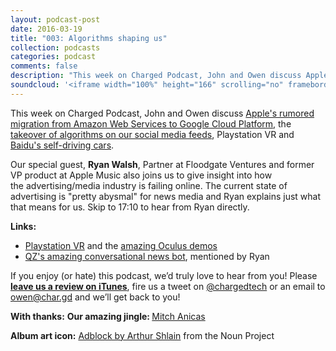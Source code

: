 ```yaml
---
layout: podcast-post
date: 2016-03-19
title: "003: Algorithms shaping us"
collection: podcasts
categories: podcast
comments: false
description: "This week on Charged Podcast, John and Owen discuss Apple's rumored migration from Amazon Web Services to Google Cloud Platform, the takeover of algorithms on our social media feeds, Playstation VR and Baidu's self-driving cars. Plus, our special guest Ryan Walsh, former VP of product at Apple Music joins us to talk about advertising technology and monetizing the web."
soundcloud: '<iframe width="100%" height="166" scrolling="no" frameborder="no" src="https://w.soundcloud.com/player/?url=https%3A//api.soundcloud.com/tracks/284554426&amp;color=ff5500&amp;auto_play=false&amp;hide_related=false&amp;show_comments=true&amp;show_user=true&amp;show_reposts=false"></iframe>'
---
```

This week on Charged Podcast, John and Owen discuss <a href="http://uk.businessinsider.com/google-nabs-apple-as-a-cloud-customer-2016-3?r=US&amp;IR=T">Apple's rumored migration from Amazon Web Services to Google Cloud Platform</a>, the <a href="http://www.nytimes.com/2016/03/16/technology/instagram-feed.html?_r=0">takeover of algorithms on our social media feeds</a>, Playstation VR and <a href="http://www.engadget.com/2016/03/17/baidu-us-self-driving-car-test/">Baidu's self-driving cars</a>.

Our special guest, <strong>Ryan Walsh</strong>, Partner at Floodgate Ventures and former VP product at Apple Music also joins us to give insight into how the advertising/media industry is failing online. The current state of advertising is "pretty abysmal" for news media and Ryan explains just what that means for us. Skip to 17:10 to hear from Ryan directly.

<strong>Links:</strong>
<ul>
  <li><a href="http://www.theverge.com/2016/3/18/11260998/sony-playstation-vr-launch-bundle-announcement-pricing">Playstation VR</a> and the <a href="http://www.wired.com/2016/03/eagle-flight-vr/">amazing Oculus demos</a></li>
  <li><a href="http://qz.com/613700/its-here-quartzs-first-news-app-for-iphone/">QZ's amazing conversational news bot</a>, mentioned by Ryan</li>
</ul>

If you enjoy (or hate) this podcast, we’d truly love to hear from you! Please <strong><a href="https://itunes.apple.com/nz/podcast/charged-tech-podcast/id1090693983">leave us a review on iTunes</a></strong>, fire us a tweet on <a href="http://twitter.com/chargedtech">@chargedtech</a> or an email to <a href="mailto:owen@char.gd">owen@char.gd</a> and we’ll get back to you!

<strong>With thanks:</strong>
<strong>Our amazing jingle: </strong><a href="http://thisismit.ch/">Mitch Anicas</a>

<strong>Album art icon:</strong> <a href="https://thenounproject.com/search/?q=adblock&amp;i=208947">Adblock by Arthur Shlain</a> from the Noun Project